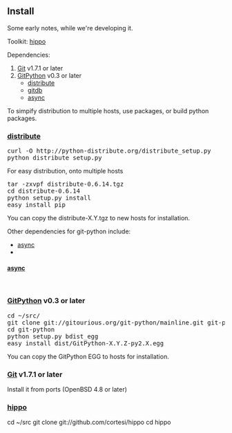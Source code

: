 ## Install

Some early notes, while we're developing it.

Toolkit: [hippo](http://github.com/cortesi/hippo)

Dependencies: 

1. 	[Git](http://git-scm.com) v1.7.1 or later
2.	[GitPython](http://gitorious.org/git-python) v0.3 or later
	- [distribute](http://packages.python.org/distribute)
	- [gitdb](http://pypi.python.org/packages/source/g/gitdb/gitdb-0.5.2.tar.gz)
	- [async](http://pypi.python.org/packages/source/a/async/async-0.6.1.tar.gz)

To simpify distribution to multiple hosts, use packages, or build
python packages.

### [distribute](http://packages.python.org/distribute)

<pre class="command-line">
curl -O http://python-distribute.org/distribute_setup.py
python distribute_setup.py
</pre>

For easy distribution, onto multiple hosts

<pre class="command-line">
tar -zxvpf distribute-0.6.14.tgz
cd distribute-0.6.14
python setup.py install
easy_install pip
</pre>

You can copy the distribute-X.Y.tgz to new hosts for installation.

Other dependencies for git-python include:

-	[async](http://gitorious.org/git-python/async)
-	

#### [async](http://gitorious.org/git-python/async)

<pre class="command-line">

</pre>

### [GitPython](http://gitorious.org/git-python) v0.3 or later

<pre class="command-line">
cd ~/src/
git clone git://gitourious.org/git-python/mainline.git git-python
cd git-python
python setup.py bdist_egg
easy_install dist/GitPython-X.Y.Z-py2.X.egg
</pre>

You can copy the GitPython EGG to hosts for installation.



### [Git](http://git-scm.com) v1.7.1 or later

Install it from ports (OpenBSD 4.8 or later)

### [hippo](http://github.com/cortesi/hippo)

<!--(block | syntax("bash") )-->
cd ~/src
git clone git://github.com/cortesi/hippo
cd hippo
<!--(end)-->
